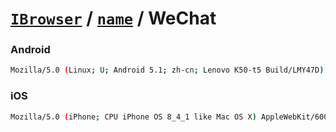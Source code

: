 # [`IBrowser`](/api/main/get-browser.md) / [`name`](../name.md) / WeChat

### Android

```sh
Mozilla/5.0 (Linux; U; Android 5.1; zh-cn; Lenovo K50-t5 Build/LMY47D) AppleWebKit/533.1 (KHTML, like Gecko)Version/4.0 MQQBrowser/5.4 TBS/025478 Mobile Safari/533.1 MicroMessenger/6.3.5.50_r1573191.640 NetType/WIFI Language/zh_CN
```

### iOS

```sh
Mozilla/5.0 (iPhone; CPU iPhone OS 8_4_1 like Mac OS X) AppleWebKit/600.1.4 (KHTML, like Gecko) Mobile/12H321 MicroMessenger/6.3.6 NetType/WIFI Language/zh_CN
```